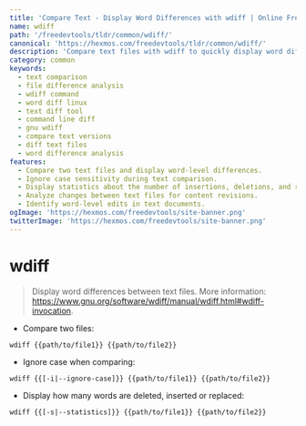 ```yaml
---
title: 'Compare Text - Display Word Differences with wdiff | Online Free DevTools by Hexmos'
name: wdiff
path: '/freedevtools/tldr/common/wdiff/'
canonical: 'https://hexmos.com/freedevtools/tldr/common/wdiff/'
description: 'Compare text files with wdiff to quickly display word differences between versions. Analyze changes and identify alterations instantly. Free online tool, no registration required.'
category: common
keywords:
  - text comparison
  - file difference analysis
  - wdiff command
  - word diff linux
  - text diff tool
  - command line diff
  - gnu wdiff
  - compare text versions
  - diff text files
  - word difference analysis
features:
  - Compare two text files and display word-level differences.
  - Ignore case sensitivity during text comparison.
  - Display statistics about the number of insertions, deletions, and replacements.
  - Analyze changes between text files for content revisions.
  - Identify word-level edits in text documents.
ogImage: 'https://hexmos.com/freedevtools/site-banner.png'
twitterImage: 'https://hexmos.com/freedevtools/site-banner.png'
---
```


# wdiff

> Display word differences between text files.
> More information: <https://www.gnu.org/software/wdiff/manual/wdiff.html#wdiff-invocation>.

- Compare two files:

`wdiff {{path/to/file1}} {{path/to/file2}}`

- Ignore case when comparing:

`wdiff {{[-i|--ignore-case]}} {{path/to/file1}} {{path/to/file2}}`

- Display how many words are deleted, inserted or replaced:

`wdiff {{[-s|--statistics]}} {{path/to/file1}} {{path/to/file2}}`
